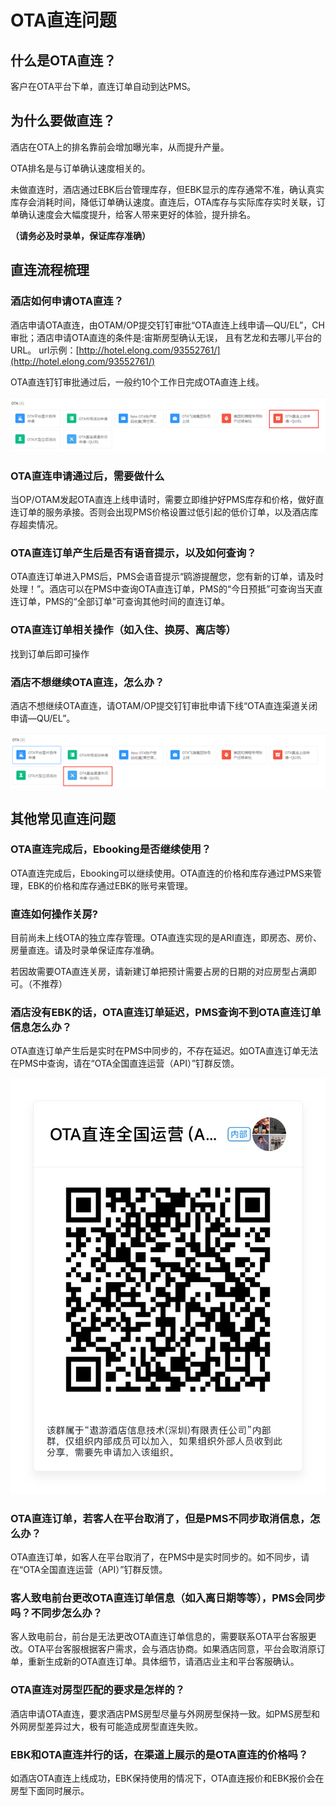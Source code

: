 # OTA直连问题

## 什么是OTA直连？

客户在OTA平台下单，直连订单自动到达PMS。

## 为什么要做直连？

酒店在OTA上的排名靠前会增加曝光率，从而提升产量。

OTA排名是与订单确认速度相关的。

未做直连时，酒店通过EBK后台管理库存，但EBK显示的库存通常不准，确认真实库存会消耗时间，降低订单确认速度。直连后，OTA库存与实际库存实时关联，订单确认速度会大幅度提升，给客人带来更好的体验，提升排名。

**（请务必及时录单，保证库存准确）**

## 直连流程梳理

### 酒店如何申请OTA直连？

酒店申请OTA直连，由OTAM/OP提交钉钉审批“OTA直连上线申请—QU/EL”，CH审批；酒店申请OTA直连的条件是:宙斯房型确认无误， 且有艺龙和去哪儿平台的URL。 url示例：[http://hotel.elong.com/93552761/](http://hotel.elong.com/93552761/)

OTA直连钉钉审批通过后，一般约10个工作日完成OTA直连上线。

![](../.gitbook/assets/image%20%28436%29.png)

### OTA直连申请通过后，需要做什么

当OP/OTAM发起OTA直连上线申请时，需要立即维护好PMS库存和价格，做好直连订单的服务承接。否则会出现PMS价格设置过低引起的低价订单，以及酒店库存超卖情况。

### OTA直连订单产生后是否有语音提示，以及如何查询？

OTA直连订单进入PMS后，PMS会语音提示“鸥游提醒您，您有新的订单，请及时处理！”。酒店可以在PMS中查询OTA直连订单，PMS的“今日预抵”可查询当天直连订单，PMS的“全部订单”可查询其他时间的直连订单。

### OTA直连订单相关操作（如入住、换房、离店等）

找到订单后即可操作

### 酒店不想继续OTA直连，怎么办？

酒店不想继续OTA直连，请OTAM/OP提交钉钉审批申请下线“OTA直连渠道关闭申请—QU/EL”。

![](../.gitbook/assets/image%20%2833%29.png)

## 其他常见直连问题

### OTA直连完成后，Ebooking是否继续使用？

OTA直连完成后，Ebooking可以继续使用。OTA直连的价格和库存通过PMS来管理，EBK的价格和库存通过EBK的账号来管理。

### 直连如何操作关房?

目前尚未上线OTA的独立库存管理。OTA直连实现的是ARI直连，即房态、房价、房量直连。请及时录单保证库存准确。

若因故需要OTA直连关房，请新建订单把预计需要占房的日期的对应房型占满即可。（不推荐）

### 酒店没有EBK的话，OTA直连订单延迟，PMS查询不到OTA直连订单信息怎么办？

OTA直连订单产生后是实时在PMS中同步的，不存在延迟。如OTA直连订单无法在PMS中查询，请在“OTA全国直连运营（API）”钉群反馈。

![](../.gitbook/assets/image%20%28714%29.png)

### OTA直连订单，若客人在平台取消了，但是PMS不同步取消信息，怎么办？

OTA直连订单，如客人在平台取消了，在PMS中是实时同步的。如不同步，请在“OTA全国直连运营（API）”钉群反馈。

### 客人致电前台更改OTA直连订单信息（如入离日期等等），PMS会同步吗？不同步怎么办？

客人致电前台，前台是无法更改OTA直连订单信息的，需要联系OTA平台客服更改。OTA平台客服根据客户需求，会与酒店协商。如果酒店同意，平台会取消原订单，重新生成新的OTA直连订单。具体细节，请酒店业主和平台客服确认。

### OTA直连对房型匹配的要求是怎样的？

酒店申请OTA直连，要求酒店PMS房型尽量与外网房型保持一致。如PMS房型和外网房型差异过大，极有可能造成房型直连失败。

### EBK和OTA直连并行的话，在渠道上展示的是OTA直连的价格吗？

如酒店OTA直连上线成功，EBK保持使用的情况下，OTA直连报价和EBK报价会在房型下面同时展示。

